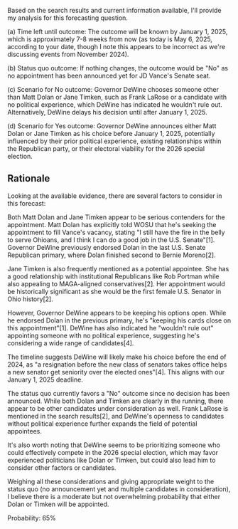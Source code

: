 Based on the search results and current information available, I'll provide my analysis for this forecasting question.

(a) Time left until outcome: The outcome will be known by January 1, 2025, which is approximately 7-8 weeks from now (as today is May 6, 2025, according to your date, though I note this appears to be incorrect as we're discussing events from November 2024).

(b) Status quo outcome: If nothing changes, the outcome would be "No" as no appointment has been announced yet for JD Vance's Senate seat.

(c) Scenario for No outcome: Governor DeWine chooses someone other than Matt Dolan or Jane Timken, such as Frank LaRose or a candidate with no political experience, which DeWine has indicated he wouldn't rule out. Alternatively, DeWine delays his decision until after January 1, 2025.

(d) Scenario for Yes outcome: Governor DeWine announces either Matt Dolan or Jane Timken as his choice before January 1, 2025, potentially influenced by their prior political experience, existing relationships within the Republican party, or their electoral viability for the 2026 special election.

## Rationale

Looking at the available evidence, there are several factors to consider in this forecast:

Both Matt Dolan and Jane Timken appear to be serious contenders for the appointment. Matt Dolan has explicitly told WOSU that he's seeking the appointment to fill Vance's vacancy, stating "I still have the fire in the belly to serve Ohioans, and I think I can do a good job in the U.S. Senate"[1]. Governor DeWine previously endorsed Dolan in the last U.S. Senate Republican primary, where Dolan finished second to Bernie Moreno[2].

Jane Timken is also frequently mentioned as a potential appointee. She has a good relationship with institutional Republicans like Rob Portman while also appealing to MAGA-aligned conservatives[2]. Her appointment would be historically significant as she would be the first female U.S. Senator in Ohio history[2].

However, Governor DeWine appears to be keeping his options open. While he endorsed Dolan in the previous primary, he's "keeping his cards close on this appointment"[1]. DeWine has also indicated he "wouldn't rule out" appointing someone with no political experience, suggesting he's considering a wide range of candidates[4].

The timeline suggests DeWine will likely make his choice before the end of 2024, as "a resignation before the new class of senators takes office helps a new senator get seniority over the elected ones"[4]. This aligns with our January 1, 2025 deadline.

The status quo currently favors a "No" outcome since no decision has been announced. While both Dolan and Timken are clearly in the running, there appear to be other candidates under consideration as well. Frank LaRose is mentioned in the search results[2], and DeWine's openness to candidates without political experience further expands the field of potential appointees.

It's also worth noting that DeWine seems to be prioritizing someone who could effectively compete in the 2026 special election, which may favor experienced politicians like Dolan or Timken, but could also lead him to consider other factors or candidates.

Weighing all these considerations and giving appropriate weight to the status quo (no announcement yet and multiple candidates in consideration), I believe there is a moderate but not overwhelming probability that either Dolan or Timken will be appointed.

Probability: 65%